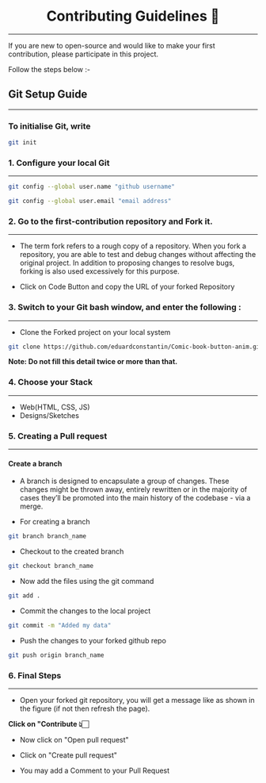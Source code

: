 <div align="center">

# Contributing Guidelines 📜
</div>


***
<p>If you are new to open-source and would like to make your first contribution, please participate in this project.<p>
<p>Follow the steps below :- </p>

## Git Setup Guide
***
### To initialise Git, write
```bash
git init
```

### 1. Configure your local Git
---
```bash
git config --global user.name "github username"
```

```bash
git config --global user.email "email address"
```

### 2.  Go to the first-contribution repository and Fork it.
---
* The term fork refers to a rough copy of a repository. When you fork a repository, you are able to test and debug changes without affecting the original project. In addition to proposing changes to resolve bugs, forking is also used excessively for this purpose.

* Click on Code Button and copy the URL of your forked Repository

### 3. Switch to your Git bash window, and enter the following :
---
* Clone the Forked project on your local system 

```bash
git clone https://github.com/eduardconstantin/Comic-book-button-anim.git
```



**Note: Do not fill this detail twice or more than that.**
### 4. Choose your Stack
---
* Web(HTML, CSS, JS)
* Designs/Sketches


### 5. Creating a Pull request
---
#### Create a branch

* A branch is designed to encapsulate a group of changes. These changes might be thrown away, entirely rewritten or in the majority of cases they’ll be promoted into the main history of the codebase - via a merge.


* For creating a branch

```bash
git branch branch_name
```

* Checkout to the created branch

```bash
git checkout branch_name
```


* Now add the files using the git command

```bash
git add .
```
* Commit the changes to the local project

```bash
git commit -m "Added my data"
```

* Push the changes to your forked github repo
```bash
git push origin branch_name
```

### 6. Final Steps
---
* Open your forked git repository, you will get a message like as shown in the figure (if not then refresh the page).

**Click on "Contribute 👆🏻**


* Now click on "Open pull request"

* Click on "Create pull request"

* You may add a Comment to your Pull Request


